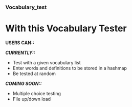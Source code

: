 ### Vocabulary_test
# With this Vocabulary Tester

**USERS CAN::**

*__CURRENTLY::__*
+ Test with a given vocabulary list
+ Enter words and definitions to be stored in a hashmap
+ Be tested at random


*__COMING SOON::__*
+ Multiple choice testing
+ File up/down load
